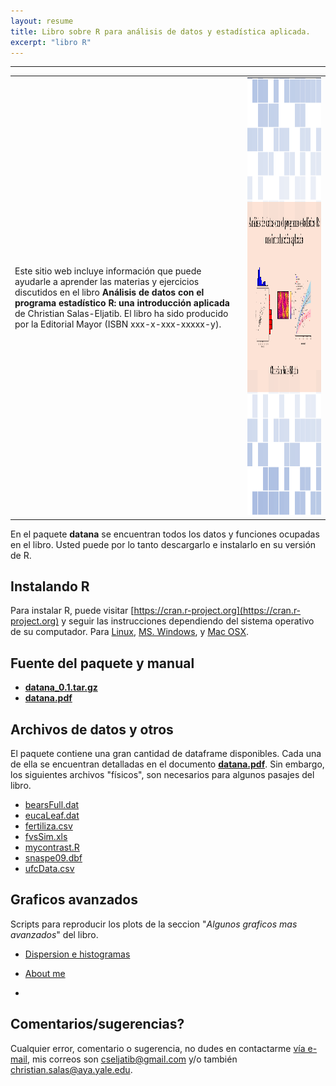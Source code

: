 ```yaml
---
layout: resume
title: Libro sobre R para análisis de datos y estadística aplicada.
excerpt: "libro R"
---
```


---


|              |   |
:---|:-------------------------:
Este sitio web incluye información que puede ayudarle a aprender las materias y ejercicios discutidos en el libro **Análisis de datos con el programa estadístico R: una introducción aplicada** de Christian Salas-Eljatib. El libro ha sido producido por la Editorial Mayor (ISBN xxx-x-xxx-xxxxx-y).|  <img src="/images/portadaLibro.png" width="800" height="700">


En el paquete **datana** se encuentran todos los datos y funciones ocupadas en el libro. Usted puede por lo tanto descargarlo e instalarlo en su versión de R.

## Instalando R
Para instalar R, puede visitar [https://cran.r-project.org](https://cran.r-project.org) y seguir las instrucciones dependiendo del sistema operativo de su computador. Para [Linux](https://cran.r-project.org/bin/linux/), [MS. Windows](https://cran.r-project.org/bin/windows/), y [Mac OSX](https://cran.r-project.org/bin/macosx/).

## Fuente del paquete y manual
+ [**datana_0.1.tar.gz**](/rlibro/datana_0.1.tar.gz)
+ [**datana.pdf**](/rlibro/datana.pdf)


## Archivos de datos y otros
El paquete contiene una gran cantidad de dataframe disponibles. Cada una de ella se encuentran detalladas en el documento [**datana.pdf**](/rlibro/datana.pdf). Sin embargo, los siguientes archivos "físicos", son necesarios para algunos pasajes del libro.

+ [bearsFull.dat](/rlibro/bearsFull.dat)
+ [eucaLeaf.dat](/rlibro/eucaLeaf.dat)
+ [fertiliza.csv](/rlibro/fertiliza.csv)
+ [fvsSim.xls](/rlibro/fvsSim.xls)
+ [mycontrast.R](/rlibro/mycontrast.R)
+ [snaspe09.dbf](/rlibro/snaspe09.dbf)
+ [ufcData.csv](/rlibro/ufcData.csv)

## Graficos avanzados
Scripts para reproducir los plots de la seccion "*Algunos graficos mas avanzados*" del libro.

+ [Dispersion e histogramas](/rlibro/xyHist.md)
+ [About me](./about.md)

+ 
## Comentarios/sugerencias?
Cualquier error, comentario o sugerencia, no dudes en contactarme [vía e-mail](mailto:cseljatib@gmail.com), mis correos son cseljatib@gmail.com y/o también christian.salas@aya.yale.edu.



<!-- ### Footer
A book on the core graphics facilities of the R language and environment for statistical computing and graphics (Chapman & Hall/CRC, August 2005).
A link to the publisher's web page for the book.
A list of Errata.
PDF version of the preface, table of contents, and Chapters 1, 4, and 5.
R code for figures:
Last updated: August 2020 -->
